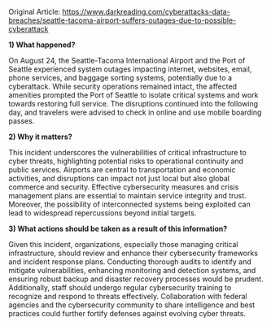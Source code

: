 Original Article: https://www.darkreading.com/cyberattacks-data-breaches/seattle-tacoma-airport-suffers-outages-due-to-possible-cyberattack

**1) What happened?**

On August 24, the Seattle-Tacoma International Airport and the Port of Seattle experienced system outages impacting internet, websites, email, phone services, and baggage sorting systems, potentially due to a cyberattack. While security operations remained intact, the affected amenities prompted the Port of Seattle to isolate critical systems and work towards restoring full service. The disruptions continued into the following day, and travelers were advised to check in online and use mobile boarding passes.

**2) Why it matters?**

This incident underscores the vulnerabilities of critical infrastructure to cyber threats, highlighting potential risks to operational continuity and public services. Airports are central to transportation and economic activities, and disruptions can impact not just local but also global commerce and security. Effective cybersecurity measures and crisis management plans are essential to maintain service integrity and trust. Moreover, the possibility of interconnected systems being exploited can lead to widespread repercussions beyond initial targets.

**3) What actions should be taken as a result of this information?**

Given this incident, organizations, especially those managing critical infrastructure, should review and enhance their cybersecurity frameworks and incident response plans. Conducting thorough audits to identify and mitigate vulnerabilities, enhancing monitoring and detection systems, and ensuring robust backup and disaster recovery processes would be prudent. Additionally, staff should undergo regular cybersecurity training to recognize and respond to threats effectively. Collaboration with federal agencies and the cybersecurity community to share intelligence and best practices could further fortify defenses against evolving cyber threats.